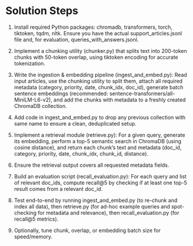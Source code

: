 # Solution Steps

1. Install required Python packages: chromadb, transformers, torch, tiktoken, tqdm, nltk. Ensure you have the actual support_articles.jsonl file and, for evaluation, queries_with_answers.jsonl.

2. Implement a chunking utility (chunker.py) that splits text into 200-token chunks with 50-token overlap, using tiktoken encoding for accurate tokenization.

3. Write the ingestion & embedding pipeline (ingest_and_embed.py): Read input articles, use the chunking utility to split them, attach all required metadata (category, priority, date, chunk_idx, doc_id), generate batch sentence embeddings (recommended: sentence-transformers/all-MiniLM-L6-v2), and add the chunks with metadata to a freshly created ChromaDB collection.

4. Add code in ingest_and_embed.py to drop any previous collection with same name to ensure a clean, deduplicated setup.

5. Implement a retrieval module (retrieve.py): For a given query, generate its embedding, perform a top-5 semantic search in ChromaDB (using cosine distance), and return each chunk’s text and metadata (doc_id, category, priority, date, chunk_idx, chunk_id, distance).

6. Ensure the retrieval output covers all requested metadata fields.

7. Build an evaluation script (recall_evaluation.py): For each query and list of relevant doc_ids, compute recall@5 by checking if at least one top-5 result comes from a relevant doc_id.

8. Test end-to-end by running ingest_and_embed.py (to re-chunk and index all data), then retrieve.py (for ad-hoc example queries and spot-checking for metadata and relevance), then recall_evaluation.py (for recall@5 metrics).

9. Optionally, tune chunk, overlap, or embedding batch size for speed/memory.

